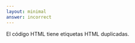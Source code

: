 ```yaml
---
layout: minimal
answer: incorrect 
---
```


<!-- The HTML code has duplicate html tags. -->

El código HTML tiene etiquetas HTML duplicadas.
